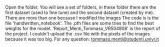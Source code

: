 Open the folder. 
You will see a set of folders, in these folder there are the first dataset (used to fine tune) and the second dataset (created by me). There are more than one because I modified the images
The code is is the file 'handwritten_notebook'.
The .pth files are some tries to find the best weights for the model.
'Report_Menti_Tommaso_VR504908' is the report of the project.
I couldn't upload the .csv file with the pixels of the images because it was too big.
For any question: tommaso.menti@studenti.univr.it
